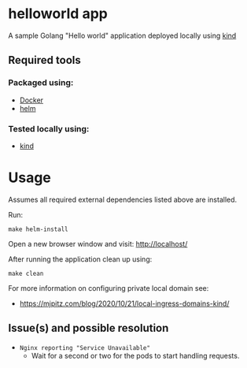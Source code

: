 # helloworld app
A sample Golang "Hello world" application deployed locally using [kind](https://kind.sigs.k8s.io/)

## Required tools
### Packaged using:
- [Docker](https://docs.docker.com/)
- [helm](https://helm.sh/docs)

### Tested locally using:
- [kind](https://kind.sigs.k8s.io/)

# Usage
Assumes all required external dependencies listed above are installed.

Run:
```shell
make helm-install
```

Open a new browser window and visit: [http://localhost/](http://localhost/)

After running the application clean up using:
```shell
make clean
```

For more information on configuring private local domain see:
- https://mjpitz.com/blog/2020/10/21/local-ingress-domains-kind/

## Issue(s) and possible resolution
- `Nginx reporting "Service Unavailable"` 
  - Wait for a second or two for the pods to start handling requests.